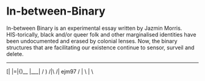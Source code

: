 # In-between-Binary
In-between Binary is an experimental essay written by Jazmin Morris. <br>
HIS-torically, black and/or queer folk and other marginalised
identities have been undocumented and erased by colonial lenses.
Now, the binary structures that are facilitating our existence
continue to sensor, surveil and delete.
___
[| |=|{)__
|___| \/ )
/|\ /|
ejm97 / | \ | \
